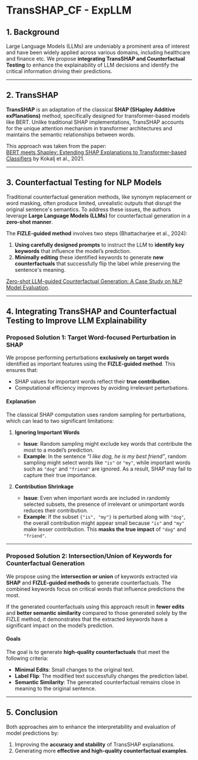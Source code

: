 # **TransSHAP_CF - ExpLLM**

## **1. Background**  
Large Language Models (LLMs) are undeniably a prominent area of interest and have been widely applied across various domains, including healthcare and finance etc. We propose **integrating TransSHAP and Counterfactual Testing** to enhance the explainability of LLM decisions and identify the critical information driving their predictions.

---

## **2. TransSHAP**  
**TransSHAP** is an adaptation of the classical **SHAP (SHapley Additive exPlanations)** method, specifically designed for transformer-based models like BERT. Unlike traditional SHAP implementations, TransSHAP accounts for the unique attention mechanism in transformer architectures and maintains the semantic relationships between words.  

This approach was taken from the paper:  
[BERT meets Shapley: Extending SHAP Explanations to Transformer-based Classifiers](https://aclanthology.org/2021.hackashop-1.3.pdf) by Kokalj et al., 2021.

---

## **3. Counterfactual Testing for NLP Models**  
Traditional counterfactual generation methods, like synonym replacement or word masking, often produce limited, unrealistic outputs that disrupt the original sentence's semantics. To address these issues, the authors leverage **Large Language Models (LLMs)** for counterfactual generation in a **zero-shot manner**.  

The **FIZLE-guided method** involves two steps (Bhattacharjee et al., 2024):  
1. **Using carefully designed prompts** to instruct the LLM to **identify key keywords** that influence the model’s prediction.  
2. **Minimally editing** these identified keywords to generate **new counterfactuals** that successfully flip the label while preserving the sentence's meaning.  

[Zero-shot LLM-guided Counterfactual Generation: A Case Study on NLP Model Evaluation](https://arxiv.org/abs/2405.04793).

---

## **4. Integrating TransSHAP and Counterfactual Testing to Improve LLM Explainability**  

### **Proposed Solution 1: Target Word-focused Perturbation in SHAP**  
We propose performing perturbations **exclusively on target words** identified as important features using the **FIZLE-guided method**. This ensures that:  
- SHAP values for important words reflect their **true contribution**.  
- Computational efficiency improves by avoiding irrelevant perturbations.  

#### **Explanation**  
The classical SHAP computation uses random sampling for perturbations, which can lead to two significant limitations:  

1. **Ignoring Important Words**  
   - **Issue**: Random sampling might exclude key words that contribute the most to a model’s prediction.  
   - **Example**: In the sentence *“I like dog, he is my best friend”*, random sampling might select words like `"is"` or `"my"`, while important words such as `"dog"` and `"friend"` are ignored. As a result, SHAP may fail to capture their true importance.  

2. **Contribution Shrinkage**  
   - **Issue**: Even when important words are included in randomly selected subsets, the presence of irrelevant or unimportant words reduces their contribution.  
   - **Example**: If the subset `{"is", "my"}` is perturbed along with `"dog"`, the overall contribution might appear small because `"is"` and `"my"` make lesser contribution. This **masks the true impact** of `"dog"` and `"friend"`.  

---

### **Proposed Solution 2: Intersection/Union of Keywords for Counterfactual Generation**  
We propose using the **intersection or union** of keywords extracted via **SHAP** and **FIZLE-guided methods** to generate counterfactuals. The combined keywords focus on critical words that influence predictions the most.

If the generated counterfactuals using this approach result in **fewer edits** and **better semantic similarity** compared to those generated solely by the FIZLE method, it demonstrates that the extracted keywords have a significant impact on the model’s prediction.

#### **Goals**  
The goal is to generate **high-quality counterfactuals** that meet the following criteria:  
- **Minimal Edits**: Small changes to the original text.  
- **Label Flip**: The modified text successfully changes the prediction label.  
- **Semantic Similarity**: The generated counterfactual remains close in meaning to the original sentence.  

---

## **5. Conclusion**  
Both approaches aim to enhance the interpretability and evaluation of model predictions by:  
1. Improving the **accuracy and stability** of TransSHAP explanations.  
2. Generating more **effective and high-quality counterfactual examples**.


